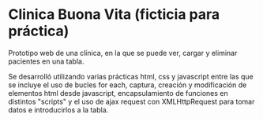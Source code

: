 # Clinica Buona Vita (ficticia para práctica)


Prototipo web de una clínica, en la que se puede ver, cargar y eliminar pacientes en una tabla.

Se desarrolló utilizando varias prácticas html, css y javascript entre las que se incluye el uso de bucles for each, captura, creación y modificación de elementos html desde javascript, encapsulamiento de funciones en distintos "scripts" y el uso de ajax request con XMLHttpRequest para tomar datos e introducirlos a la tabla.